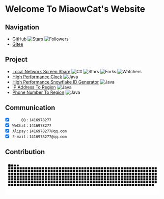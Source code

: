 # Welcome To MiaowCat's Website

## Navigation

- [GitHub](https://github.com/ALI1416)
  ![Stars](https://img.shields.io/github/stars/ALI1416?style=social)
  ![Followers](https://img.shields.io/github/followers/ALI1416?style=social)
- [Gitee](https://gitee.com/ALI1416)

## Project

- [Local Network Screen Share](https://github.com/ALI1416/ScreenShare)
  ![C#](https://shields.io/badge/C%23-178600)
  ![Stars](https://img.shields.io/github/stars/ALI1416/ScreenShare?style=social)
  ![Forks](https://img.shields.io/github/forks/ALI1416/ScreenShare?style=social)
  ![Watchers](https://img.shields.io/github/watchers/ALI1416/ScreenShare?style=social)
- [High Performance Clock](https://github.com/ALI1416/clock)
  ![Java](https://shields.io/badge/Java-B07219)
- [High Performance Snowflake ID Generator](https://github.com/ALI1416/id)
  ![Java](https://shields.io/badge/Java-B07219)
- [IP Address To Region](https://github.com/ALI1416/ip2region)
  ![Java](https://shields.io/badge/Java-B07219)
- [Phone Number To Region](https://github.com/ALI1416/phone2region)
  ![Java](https://shields.io/badge/Java-B07219)

## Communication

- [x] `    QQ` : `1416978277`
- [x] `WeChat` : `1416978277`
- [x] `Alipay` : `1416978277@qq.com`
- [x] `E-mail` : `1416978277@qq.com`

## Contribution

<picture>
  <source media="(prefers-color-scheme: dark)" srcset="https://raw.githubusercontent.com/ALI1416/404z.cn/output/github-contribution-grid-snake-dark.svg">
  <source media="(prefers-color-scheme: light)" srcset="https://raw.githubusercontent.com/ALI1416/404z.cn/output/github-contribution-grid-snake.svg">
  <img alt="github contribution grid snake animation" src="https://raw.githubusercontent.com/ALI1416/404z.cn/output/github-contribution-grid-snake.svg">
</picture>
